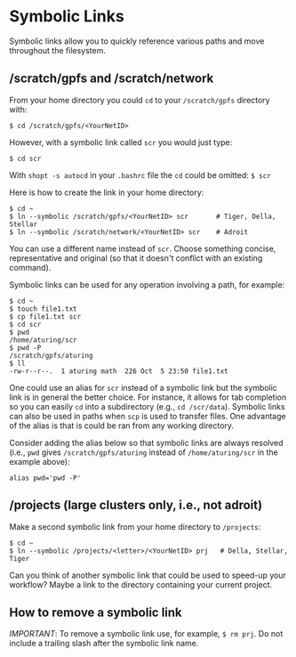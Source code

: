 # Symbolic Links

Symbolic links allow you to quickly reference various paths and move throughout the filesystem.

## /scratch/gpfs and /scratch/network

From your home directory you could `cd` to your `/scratch/gpfs` directory with:

```
$ cd /scratch/gpfs/<YourNetID>
```

However, with a symbolic link called `scr` you would just type:

```
$ cd scr
```

With `shopt -s autocd` in your `.bashrc` file the `cd` could be omitted: `$ scr` 

Here is how to create the link in your home directory:

```
$ cd ~
$ ln --symbolic /scratch/gpfs/<YourNetID> scr       # Tiger, Della, Stellar
$ ln --symbolic /scratch/network/<YourNetID> scr    # Adroit
```

You can use a different name instead of `scr`. Choose something concise, representative and original (so that it doesn't conflict with an existing command).

Symbolic links can be used for any operation involving a path, for example:

```
$ cd ~
$ touch file1.txt
$ cp file1.txt scr
$ cd scr
$ pwd
/home/aturing/scr
$ pwd -P
/scratch/gpfs/aturing
$ ll
-rw-r--r--.  1 aturing math  226 Oct  5 23:50 file1.txt
```

One could use an alias for `scr` instead of a symbolic link but the symbolic link is in general the better choice. For instance, it allows for tab completion so you can easily `cd` into a subdirectory (e.g., `cd /scr/data`). Symbolic links can also be used in paths when `scp` is used to transfer files. One advantage of the alias is that is could be ran from any working directory. 

Consider adding the alias below so that symbolic links are always resolved (i.e., `pwd` gives `/scratch/gpfs/aturing` instead of `/home/aturing/scr` in the example above):

```
alias pwd='pwd -P'
```

## /projects (large clusters only, i.e., not adroit)

Make a second symbolic link from your home directory to `/projects`:

```
$ cd ~
$ ln --symbolic /projects/<letter>/<YourNetID> prj   # Della, Stellar, Tiger
```

Can you think of another symbolic link that could be used to speed-up your workflow? Maybe a link to the directory containing your current project.

## How to remove a symbolic link

*IMPORTANT*: To remove a symbolic link use, for example, `$ rm prj`. Do not include a trailing slash after the symbolic link name.
